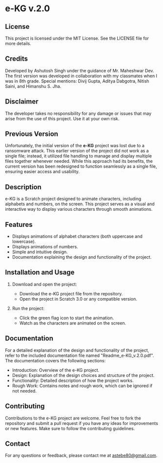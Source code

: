 
# e-KG v.2.0

## License
This project is licensed under the MIT License. See the LICENSE file for more details.

## Credits
Developed by Ashutosh Singh under the guidance of Mr. Maheshwar Dev.  
The first version was developed in collaboration with my classmates when I was in 8th grade. Special mentions: Divij Gupta, Aditya Dabgotra, Nitish Saini, and Himanshu S. Jha.

## Disclaimer
The developer takes no responsibility for any damage or issues that may arise from the use of this project. Use it at your own risk.

## Previous Version
Unfortunately, the initial version of the **e-KG** project was lost due to a ransomware attack. This earlier version of the project did not work as a single file; instead, it utilized file handling to manage and display multiple files together whenever needed. While this approach had its benefits, the current version has been redesigned to function seamlessly as a single file, ensuring easier access and usability.

## Description
e-KG is a Scratch project designed to animate characters, including alphabets and numbers, on the screen. This project serves as a visual and interactive way to display various characters through smooth animations.

## Features
- Displays animations of alphabet characters (both uppercase and lowercase).
- Displays animations of numbers.
- Simple and intuitive design.
- Documentation explaining the design and functionality of the project.

## Installation and Usage

1. Download and open the project:
   - Download the e-KG project file from the repository.
   - Open the project in Scratch 3.0 or any compatible version.

2. Run the project:
   - Click the green flag icon to start the animation.
   - Watch as the characters are animated on the screen.

## Documentation
For a detailed explanation of the design and functionality of the project, refer to the included documentation file named "Readme_e-KG_v.2.0.pdf". The documentation covers the following sections:

- Introduction: Overview of the e-KG project.
- Design: Explanation of the design choices and structure of the project.
- Functionality: Detailed description of how the project works.
- Rough Work: Contains notes and rough work, which can be ignored if not needed.

## Contributing
Contributions to the e-KG project are welcome. Feel free to fork the repository and submit a pull request if you have any ideas for improvements or new features. Make sure to follow the contributing guidelines.

## Contact
For any questions or feedback, please contact me at astebe80@gmail.com.
